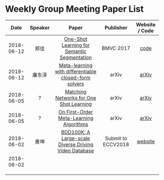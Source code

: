 # Weekly Group Meeting Paper List

|    Date    | Speaker |                            Paper                             |     Publisher      |                      Website / Code                      |
| :--------: | :-----: | :----------------------------------------------------------: | :----------------: | :------------------------------------------------------: |
| 2018-06-12 |  郑佳   | [One-Shot Learning for Semantic Segmentation](https://arxiv.org/pdf/1709.03410.pdf) |     BMVC 2017      |        [code](https://github.com/lzzcd001/OSLSM)         |
| 2018-06-12 | 廉东泽  | [Meta-learning with differentiable closed-form solvers](https://arxiv.org/pdf/1805.08136.pdf) |       arXiv        |        [arXiv](https://arxiv.org/abs/1805.08136)         |
| 2018-06-05 |    ?    | [Matching Networks for One Shot Learning](https://arxiv.org/pdf/1606.04080.pdf) |       arXiv        |        [arXiv](https://arxiv.org/abs/1606.04080)         |
| 2018-06-05 |    ?    | [On First-Order Meta-Learning Algorithms](https://arxiv.org/pdf/1803.02999.pdf) |       arXiv        |        [arXiv](https://arxiv.org/abs/1803.02999)         |
| 2018-06-02 |  黄坤   | [BDD100K: A Large-scale Diverse Driving Video Database](https://arxiv.org/pdf/1805.04687.pdf) | Submit to ECCV2018 | [website](http://bair.berkeley.edu/blog/2018/05/30/bdd/) |
| 2018-06-02 |         |                                                              |                    |                                                          |
|            |         |                                                              |                    |                                                          |
|            |         |                                                              |                    |                                                          |
|            |         |                                                              |                    |                                                          |

